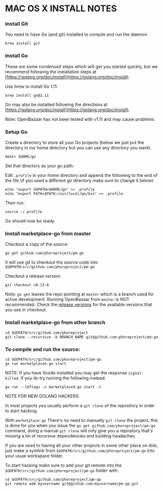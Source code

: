 MAC OS X INSTALL NOTES
====================

### Install Git

You need to have Go (and git) installed to compile and run the daemon.

```
brew install git
```

### Install Go
These are some condensed steps which will get you started quickly, but we recommend following the installation steps at [https://golang.org/doc/install](https://golang.org/doc/install).

Use brew to install Go 1.11:
```
brew install go@1.11
```

Go may also be installed following the directions at [https://golang.org/doc/install](https://golang.org/doc/install).

Note: OpenBazaar has not been tested with v1.11 and may cause problems

### Setup Go

Create a directory to store all your Go projects (below we just put the directory in our home directory but you can use any directory you want).

```
mkdir $HOME/go
```

Set that directory as your go path:

Edit `.profile` in your home directory and append the following to the end of the file (if you used a different go directory make sure to change it below):
```
echo "export GOPATH=$HOME/go" >> .profile
echo "export PATH=$PATH:/usr/local/go/bin" >> .profile
```

Then run:
```
source ~/.profile
```

Go should now be ready.

### Install marketplace-go from master

Checkout a copy of the source:
```
go get github.com/phoreproject/pm-go
```


It will use git to checkout the source code into `$GOPATH/src/github.com/phoreproject/pm-go`

Checkout a release version:
```
git checkout v0.13.8
```

Note: `go get` leaves the repo pointing at `master` which is a branch used for active development. Running OpenBazaar from `master` is NOT recommended. Check the [release versions](https://github.com/phoreproject/pm-go/releases) for the available versions that you use in checkout.

### Install marketplace-go from other branch
```
cd $GOPATH/src/github.com/phoreproject
git clone --recursive -b BRANCH_NAME git@github.com:phoreproject/pm-go
```

### To compile and run the source:
```
cd $GOPATH/src/github.com/phoreproject/pm-go
go run marketplaced.go start
```

NOTE: If you have Xcode installed you may get the response `signal: killed`. If you do try running the following instead.

```
go run --ldflags -s marketplaced.go start -t
```

NOTE FOR NEW GOLANG HACKERS: 

In most projects you usually perform a `git clone` of the repository in order to start hacking. 

With `marketplace-go` There's no need to manually `git clone` the project, this is done for you when you issue the `go get github.com/phoreproject/pm-go` command, doing a manual `git clone` will only give you a repository that's missing a lot of recursive dependencies and building headaches.

If you are used to having all your other projects in some other place on disk, just make a symlink from `$GOPATH/src/github.com/phoreproject/pm-go` into your usual workspace folder.

To start hacking make sure to add your git remote into the `$GOPATH/src/github.com/phoreproject/pm-go` folder with:
```
cd $GOPATH/src/github.com/phoreproject/pm-go
git remote add myusername git@github.com:myusername/pm-go.git
```
